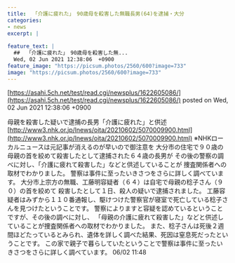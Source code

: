 ```yaml
---
title:  「介護に疲れた」　90歳母を殺害した無職長男(64)を逮捕・大分 
categories:
- news
excerpt: |
  
feature_text: |
  ##  「介護に疲れた」　90歳母を殺害した無...
  Wed, 02 Jun 2021 12:38:06  +0900
feature_image: "https://picsum.photos/2560/600?image=733"
image: "https://picsum.photos/2560/600?image=733"
---
```


[https://asahi.5ch.net/test/read.cgi/newsplus/1622605086/](https://asahi.5ch.net/test/read.cgi/newsplus/1622605086/)
posted on Wed, 02 Jun 2021 12:38:06  +0900

<!--more-->

母親を殺害した疑いで逮捕の長男「介護に疲れた」と供述 [http://www3.nhk.or.jp/lnews/oita/20210602/5070009900.html](http://www3.nhk.or.jp/lnews/oita/20210602/5070009900.html) ※NHKローカルニュースは元記事が消えるのが早いので御注意を 大分市の住宅で９０歳の母親の首を絞めて殺害したとして逮捕された６４歳の長男が その後の警察の調べに対し、「介護に疲れて殺害した」などと供述していることが 捜査関係者への取材でわかりました。 警察は事件に至ったいきさつをさらに詳しく調べています。 大分市上宗方の無職、工藤明容疑者（６４）は自宅で母親の稔子さん（９０）の首を絞めて 殺害したとして１日、殺人の疑いで逮捕されました。 工藤容疑者はみずから１１０番通報し、駆けつけた警察官が寝室で死亡している稔子さんを見つけたということです。 警察によりますと容疑を認めているということですが、その後の調べに対し、 「母親の介護に疲れて殺害した」などと供述していることが捜査関係者への取材でわかりました。 また、稔子さんは死後２週間ほどたっているとみられ、遺体を詳しく調べた結果、死因は窒息死だったということです。 この家で親子で暮らしていたということで警察は事件に至ったいきさつをさらに詳しく調べています。 06/02 11:48
